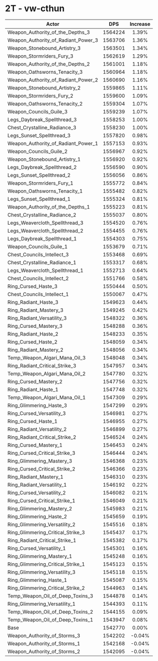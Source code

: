 # 2T - vw-cthun
| Actor | DPS | Increase |
|---|:---:|:---:|
|Weapon_Authority_of_the_Depths_3|1564224|1.39%|
|Weapon_Authority_of_Radiant_Power_3|1563706|1.36%|
|Weapon_Stonebound_Artistry_3|1563501|1.34%|
|Weapon_Stormriders_Fury_3|1562619|1.29%|
|Weapon_Authority_of_the_Depths_2|1561001|1.18%|
|Weapon_Oathsworns_Tenacity_3|1560964|1.18%|
|Weapon_Authority_of_Radiant_Power_2|1560690|1.16%|
|Weapon_Stonebound_Artistry_2|1559865|1.11%|
|Weapon_Stormriders_Fury_2|1559600|1.09%|
|Weapon_Oathsworns_Tenacity_2|1559304|1.07%|
|Weapon_Councils_Guile_3|1559239|1.07%|
|Legs_Daybreak_Spellthread_3|1558253|1.00%|
|Chest_Crystalline_Radiance_3|1558230|1.00%|
|Legs_Sunset_Spellthread_3|1557820|0.98%|
|Weapon_Authority_of_Radiant_Power_1|1557153|0.93%|
|Weapon_Councils_Guile_2|1556967|0.92%|
|Weapon_Stonebound_Artistry_1|1556920|0.92%|
|Legs_Daybreak_Spellthread_2|1556590|0.90%|
|Legs_Sunset_Spellthread_2|1556056|0.86%|
|Weapon_Stormriders_Fury_1|1555772|0.84%|
|Weapon_Oathsworns_Tenacity_1|1555482|0.82%|
|Legs_Sunset_Spellthread_1|1555324|0.81%|
|Weapon_Authority_of_the_Depths_1|1555223|0.81%|
|Chest_Crystalline_Radiance_2|1555037|0.80%|
|Legs_Weavercloth_Spellthread_3|1554520|0.76%|
|Legs_Weavercloth_Spellthread_2|1554455|0.76%|
|Legs_Daybreak_Spellthread_1|1554303|0.75%|
|Weapon_Councils_Guile_1|1553679|0.71%|
|Chest_Councils_Intellect_3|1553468|0.69%|
|Chest_Crystalline_Radiance_1|1553317|0.68%|
|Legs_Weavercloth_Spellthread_1|1552713|0.64%|
|Chest_Councils_Intellect_2|1551766|0.58%|
|Ring_Cursed_Haste_3|1550444|0.50%|
|Chest_Councils_Intellect_1|1550067|0.47%|
|Ring_Radiant_Haste_3|1549623|0.44%|
|Ring_Radiant_Mastery_3|1549245|0.42%|
|Ring_Radiant_Versatility_3|1548322|0.36%|
|Ring_Cursed_Mastery_3|1548288|0.36%|
|Ring_Radiant_Haste_2|1548233|0.35%|
|Ring_Cursed_Haste_2|1548059|0.34%|
|Ring_Radiant_Mastery_2|1548056|0.34%|
|Temp_Weapon_Algari_Mana_Oil_3|1548048|0.34%|
|Ring_Radiant_Critical_Strike_3|1547957|0.34%|
|Temp_Weapon_Algari_Mana_Oil_2|1547780|0.32%|
|Ring_Cursed_Mastery_2|1547756|0.32%|
|Ring_Radiant_Haste_1|1547748|0.32%|
|Temp_Weapon_Algari_Mana_Oil_1|1547309|0.29%|
|Ring_Glimmering_Haste_3|1547299|0.29%|
|Ring_Cursed_Versatility_3|1546981|0.27%|
|Ring_Cursed_Haste_1|1546955|0.27%|
|Ring_Radiant_Versatility_2|1546899|0.27%|
|Ring_Radiant_Critical_Strike_2|1546524|0.24%|
|Ring_Cursed_Mastery_1|1546453|0.24%|
|Ring_Cursed_Critical_Strike_3|1546444|0.24%|
|Ring_Glimmering_Mastery_3|1546368|0.23%|
|Ring_Cursed_Critical_Strike_2|1546366|0.23%|
|Ring_Radiant_Mastery_1|1546310|0.23%|
|Ring_Radiant_Versatility_1|1546192|0.22%|
|Ring_Cursed_Versatility_2|1546082|0.21%|
|Ring_Cursed_Critical_Strike_1|1546049|0.21%|
|Ring_Glimmering_Mastery_2|1545983|0.21%|
|Ring_Glimmering_Haste_2|1545659|0.19%|
|Ring_Glimmering_Versatility_2|1545516|0.18%|
|Ring_Glimmering_Critical_Strike_3|1545437|0.17%|
|Ring_Radiant_Critical_Strike_1|1545382|0.17%|
|Ring_Cursed_Versatility_1|1545301|0.16%|
|Ring_Glimmering_Mastery_1|1545248|0.16%|
|Ring_Glimmering_Critical_Strike_1|1545123|0.15%|
|Ring_Glimmering_Versatility_3|1545118|0.15%|
|Ring_Glimmering_Haste_1|1545087|0.15%|
|Ring_Glimmering_Critical_Strike_2|1544963|0.14%|
|Temp_Weapon_Oil_of_Deep_Toxins_3|1544878|0.14%|
|Ring_Glimmering_Versatility_1|1544393|0.11%|
|Temp_Weapon_Oil_of_Deep_Toxins_2|1544155|0.09%|
|Temp_Weapon_Oil_of_Deep_Toxins_1|1543947|0.08%|
|Base|1542770|0.00%|
|Weapon_Authority_of_Storms_3|1542202|-0.04%|
|Weapon_Authority_of_Storms_1|1542168|-0.04%|
|Weapon_Authority_of_Storms_2|1542095|-0.04%|
